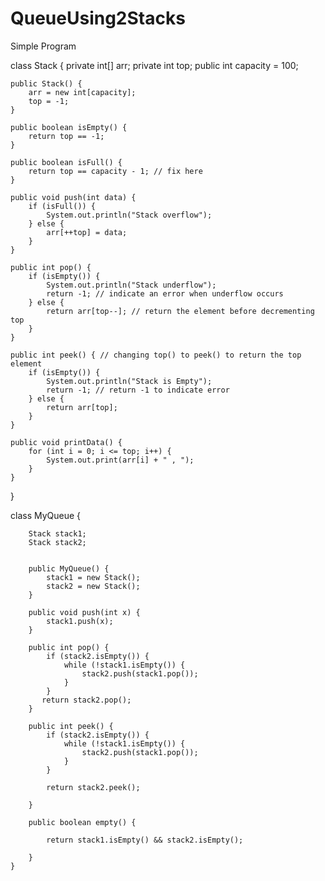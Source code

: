 # QueueUsing2Stacks
Simple Program 

class Stack {
    private int[] arr;
    private int top;
    public int capacity = 100;

    public Stack() {
        arr = new int[capacity];
        top = -1;
    }

    public boolean isEmpty() {
        return top == -1;
    }

    public boolean isFull() {
        return top == capacity - 1; // fix here
    }

    public void push(int data) {
        if (isFull()) {
            System.out.println("Stack overflow");
        } else {
            arr[++top] = data;
        }
    }

    public int pop() {
        if (isEmpty()) {
            System.out.println("Stack underflow");
            return -1; // indicate an error when underflow occurs
        } else {
            return arr[top--]; // return the element before decrementing top
        }
    }

    public int peek() { // changing top() to peek() to return the top element
        if (isEmpty()) {
            System.out.println("Stack is Empty");
            return -1; // return -1 to indicate error
        } else {
            return arr[top];
        }
    }

    public void printData() {
        for (int i = 0; i <= top; i++) {
            System.out.print(arr[i] + " , ");
        }
    }
}



class MyQueue {

        Stack stack1;
        Stack stack2;


        public MyQueue() {
            stack1 = new Stack();
            stack2 = new Stack();
        }

        public void push(int x) {
            stack1.push(x);
        }

        public int pop() {
            if (stack2.isEmpty()) {
                while (!stack1.isEmpty()) {
                    stack2.push(stack1.pop());
                }
            }
           return stack2.pop();
        }

        public int peek() {
            if (stack2.isEmpty()) {
                while (!stack1.isEmpty()) {
                    stack2.push(stack1.pop());
                }
            }

            return stack2.peek();

        }

        public boolean empty() {

            return stack1.isEmpty() && stack2.isEmpty();

        }
    }


